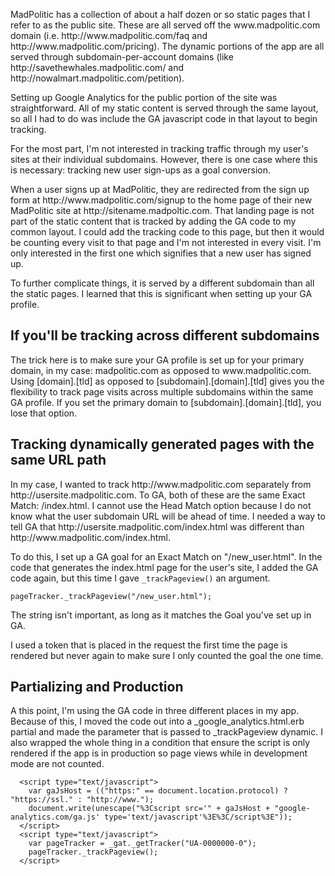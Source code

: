 <p>MadPolitic has a collection of about a half dozen or so static pages that I refer to as the public site. These are all served off the www.madpolitic.com domain (i.e. http://www.madpolitic.com/faq and http://www.madpolitic.com/pricing). The dynamic portions of the app are all served through subdomain-per-account domains (like http://savethewhales.madpolitic.com/ and http://nowalmart.madpolitic.com/petition).</p>&#13;
<p>Setting up Google Analytics for the public portion of the site was straightforward. All of my static content is served through the same layout, so all I had to do was include the GA javascript code in that layout to begin tracking.</p>&#13;
<p>For the most part, I'm not interested in tracking traffic through my user's sites at their individual subdomains. However, there is one case where this is necessary: tracking new user sign-ups as a goal conversion.</p>&#13;
<p>When a user signs up at MadPolitic, they are redirected from the sign up form at http://www.madpolitic.com/signup to the home page of their new MadPolitic site at http://sitename.madpoltic.com. That landing page is not part of the static content that is tracked by adding the GA code to my common layout. I could add the tracking code to this page, but then it would be counting every visit to that page and I'm not interested in every visit. I'm only interested in the first one which signifies that a new user has signed up.</p>&#13;
<p>To further complicate things, it is served by a different subdomain than all the static pages. I learned that this is significant when setting up your GA profile.</p>&#13;
<h2>If you'll be tracking across different subdomains</h2>&#13;
<p>The trick here is to make sure your GA profile is set up for your primary domain, in my case: madpolitic.com as opposed to www.madpolitic.com. Using [domain].[tld] as opposed to [subdomain].[domain].[tld] gives you the flexibility to track page visits across multiple subdomains within the same GA profile. If you set the primary domain to [subdomain].[domain].[tld], you lose that option.</p>&#13;
<h2>Tracking dynamically generated pages with the same URL path</h2>&#13;
<p>In my case, I wanted to track http://www.madpolitic.com separately from http://usersite.madpolitic.com. To GA, both of these are the same Exact Match: /index.html. I cannot use the Head Match option because I do not know what the user subdomain URL will be ahead of time. I needed a way to tell GA that http://usersite.madpolitic.com/index.html was different than http://www.madpolitic.com/index.html.</p>&#13;
<p>To do this, I set up a GA goal for an Exact Match on "/new_user.html". In the code that generates the index.html page for the user's site, I added the GA code again, but this time I gave <code>_trackPageview()</code> an argument.</p>&#13;
<pre><code class="javascript">pageTracker._trackPageview("/new_user.html");&#13;
</code></pre>&#13;
<p>The string isn't important, as long as it matches the Goal you've set up in GA.</p>&#13;
<p>I used a token that is placed in the request the first time the page is rendered but never again to make sure I only counted the goal the one time.</p>&#13;
<h2>Partializing and Production</h2>&#13;
<p>A this point, I'm using the GA code in three different places in my app. Because of this, I moved the code out into a _google_analytics.html.erb partial and made the parameter that is passed to _trackPageview dynamic. I also wrapped the whole thing in a condition that ensure the script is only rendered if the app is in production so page views while in development mode are not counted.</p>&#13;
<pre><code class="javascript">  &lt;script type="text/javascript"&gt;&#13;
    var gaJsHost = (("https:" == document.location.protocol) ? "https://ssl." : "http://www.");&#13;
    document.write(unescape("%3Cscript src='" + gaJsHost + "google-analytics.com/ga.js' type='text/javascript'%3E%3C/script%3E"));&#13;
  &lt;/script&gt;&#13;
  &lt;script type="text/javascript"&gt;&#13;
    var pageTracker = _gat._getTracker("UA-0000000-0");&#13;
    pageTracker._trackPageview();&#13;
  &lt;/script&gt;&#13;
</code></pre> 
